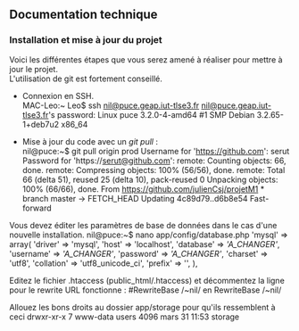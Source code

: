 ## Documentation technique


### Installation et mise à jour du projet

Voici les différentes étapes que vous serez amené à réaliser pour mettre à jour le projet.  
L'utilisation de git est fortement conseillé.

- Connexion en SSH.  
		MAC-Leo:~ Leo$ ssh nil@puce.geap.iut-tlse3.fr
		nil@puce.geap.iut-tlse3.fr's password: 
		Linux puce 3.2.0-4-amd64 #1 SMP Debian 3.2.65-1+deb7u2 x86_64

- Mise à jour du code avec un *git pull* :  
		nil@puce:~$ git pull origin prod
		Username for 'https://github.com': serut
		Password for 'https://serut@github.com': 
		remote: Counting objects: 66, done.
		remote: Compressing objects: 100% (56/56), done.
		remote: Total 66 (delta 51), reused 25 (delta 10), pack-reused 0
		Unpacking objects: 100% (66/66), done.
		From https://github.com/julienCsj/projetM1
		* branch            master     -> FETCH_HEAD
		Updating 4c89d79..d6b8e54
		Fast-forward

Vous devez éditer les paramètres de base de données dans le cas d'une nouvelle installation. 
	nil@puce:~$ nano app/config/database.php
    'mysql' => array(
        'driver'    => 'mysql',
        'host'      => 'localhost',
        'database'  => *'A_CHANGER'*,
        'username'  => *'A_CHANGER'*,
        'password'  => *'A_CHANGER'*,
        'charset'   => 'utf8',
        'collation' => 'utf8_unicode_ci',
        'prefix'    => '',
    ),

Editez le fichier .htaccess (public_html/.htaccess) et décommentez la ligne pour le rewrite URL fonctionne :
    #RewriteBase /~nil/
    en
    RewriteBase /~nil/

Allouez les bons droits au dossier app/storage pour qu'ils ressemblent à ceci
	drwxr-xr-x  7 www-data users 4096 mars  31 11:53 storage
